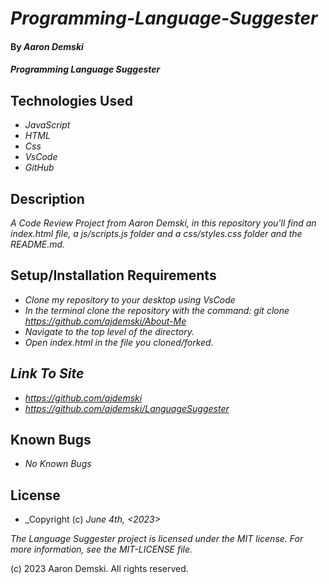 # _Programming-Language-Suggester_

#### By _Aaron Demski_

#### _Programming Language Suggester_

## Technologies Used

* _JavaScript_
* _HTML_
* _Css_
* _VsCode_
* _GitHub_

## Description

_A Code Review Project from Aaron Demski, in this repository you'll find an index.html file, a js/scripts.js folder and a css/styles.css folder and the README.md._

## Setup/Installation Requirements

* _Clone my repository to your desktop using VsCode_
* _In the terminal clone the repository with the command: git clone https://github.com/ajdemski/About-Me_
* _Navigate to the top level of the directory._
* _Open index.html in the file you cloned/forked._

## _Link To Site_
* _https://github.com/ajdemski_
* _https://github.com/ajdemski/LanguageSuggester_

## Known Bugs

* _No Known Bugs_

## License

* _Copyright (c) _June 4th, <2023> <Aaron Demski>_

_The Language Suggester project is licensed under the MIT license. For more information, see the MIT-LICENSE file._

(c) 2023 Aaron Demski. All rights reserved.
